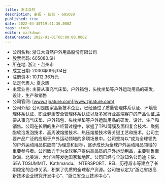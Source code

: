 ```yaml
---
title: 浙江自然
description: 主板 - 纺织 - 605080
published: true
date: 2022-04-30T19:41:30.000Z
tags: stock
editor: markdown
dateCreated: 2022-01-01T00:00:00.000Z
---
```


- 公司名称: 浙江大自然户外用品股份有限公司
- 股票代码: 605080.SH
- 所在地: 浙江 - 台州市
- 成立日期: 2000年09月04日
- 注册资本: 10,112.36万元
- 法定代表人: 夏永辉
- 主营业务: 主要从事充气床垫，户外箱包，头枕坐垫等户外运动用品的研发，设计，生产和销售
- 公司官网: [www.zjnature.com](www.zjnature.com)
- 公司介绍: 公司是国家高新技术企业，已经通过了质量管理体系认证、环境管理体系认证、职业健康安全管理体系认证以及多家行业高端客户的产品认证,主要从事充气床垫、户外箱包、头枕坐垫等户外运动用品的研发、设计、生产和销售。公司在长期的生产经营过程中，掌握了TPU薄膜及面料复合技术、聚氨酯软泡发泡技术、高周波熔接技术、热压熔接技术等关键工艺和技术，公司主要产品广泛的应用于户外运动领域的多项场景中。公司坚持以“成为全球领先的户外运动用品供应商”为理念和目标，逐步成长为全球户外运动用品领域的重要参与者。公司致力于为全球客户提供高品质的户外运动用品，主要销售至欧洲、北美洲、大洋洲等发达国家和地区。公司已经与全球知名公司迪卡侬、SEA TOSUMMIT、Kathmandu、INTERSPORT、REI、历德超市等建立了长期稳定的合作关系，积累了优质的全球客户资源。公司被认定为“浙江省级高新技术企业研究开发中心”、“浙江省企业技术中心”。



